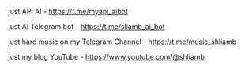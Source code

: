 
just API AI - https://t.me/myapi_aibot

just AI Telegram bot - https://t.me/sliamb_ai_bot

just hard music on my Telegram Channel - https://t.me/music_shliamb

just my blog YouTube - https://www.youtube.com/@shliamb

